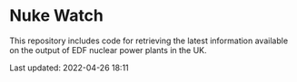 # Nuke Watch

This repository includes code for retrieving the latest information available on the output of EDF nuclear power plants in the UK.

Last updated: 2022-04-26 18:11